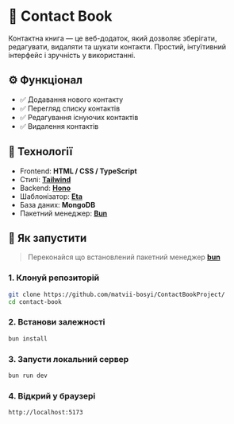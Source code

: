 # 📒 Contact Book

Контактна книга — це веб-додаток, який дозволяє зберігати, редагувати, видаляти та шукати контакти. Простий, інтуїтивний інтерфейс і зручність у використанні.

## ⚙️ Функціонал

- ✅ Додавання нового контакту
- ✅ Перегляд списку контактів
- ✅ Редагування існуючих контактів
- ✅ Видалення контактів

## 🧱 Технології

- Frontend: **HTML / CSS / TypeScript**
- Стилі: **[Tailwind](https://tailwindcss.com/)**
- Backend: **[Hono](https://hono.dev/)**
- Шаблонізатор: **[Eta](https://eta.js.org/)**
- База даних: **MongoDB**
- Пакетний менеджер: **[Bun](https://bun.sh/)**

## 🚀 Як запустити

> Переконайся що встановлений пакетний менеджер **[bun](https://bun.sh/)**

### 1. Клонуй репозиторій

```bash
git clone https://github.com/matvii-bosyi/ContactBookProject/
cd contact-book
````

### 2. Встанови залежності

```bash
bun install
```

### 3. Запусти локальний сервер

```bash
bun run dev
```

### 4. Відкрий у браузері

```
http://localhost:5173
```
